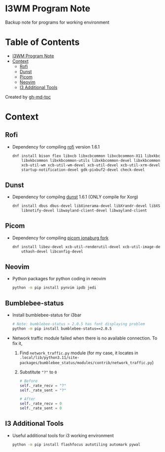 # I3WM Program Note
Backup note for programs for working environment

Table of Contents
=================

* [I3WM Program Note](#i3wm-program-note)
* [Context](#context)
   * [Rofi](#rofi)
   * [Dunst](#dunst)
   * [Picom](#picom)
   * [Neovim](#neovim)
   * [I3 Additional Tools](#i3-additional-tools)

Created by [gh-md-toc](https://github.com/ekalinin/github-markdown-toc)

# Context

## Rofi
- Dependency for compiling [rofi](https://github.com/davatorium/rofi) version 1.6.1

    ```sh
    dnf install bison flex libxcb libxcbcommon libxcbcommon-X11 libxkbcommon-x11 \
        libxkbcommon libxkbcommon-utils libxkbcommon-devel libxkbcommon-x11-devel \
        xcb-util-wm xcb-util-wm-devel xcb-util-devel xcb-util-xrm-devel pango-devel \
        startup-notification-devel gdk-pixbuf2-devel check-devel
    ```

## Dunst
- Dependency for compilng [dunst](https://github.com/davatorium/rofi) 1.6.1 (ONLY compile for Xorg)

    ```sh
    dnf install dbus dbus-devel libXinerama-devel libXrandr-devel libXScrnSaver-devel \
        libnotify-devel libwayland-client-devel libwayland-client
    ```

## Picom
- Dependency for compiling [picom jonaburg fork](https://github.com/jonaburg/picom)

    ```sh
    dnf install libev-devel xcb-util-renderutil-devel xcb-util-image-devel.x86_64 \
        uthash-devel libconfig-devel
    ```

## Neovim
- Python packages for python coding in neovim

    ```sh
    python -m pip install pynvim ipdb jedi
    ```

## Bumblebee-status
- Install bumblebee-status for i3bar
    ```sh
    # Note: bumblebee-status > 2.0.5 has font displaying problem
    python -m pip install bumblebee-status==2.0.5
    ```
- Network traffic module failed when there is no available connection. To fix it,
    1. Find `network_traffic.py` module (for my case, it locates in `.local/lib/python3.11/site-packages/bumblebee_status/modules/contrib/network_traffic.py`)
    2. Substitute `"?"`  to `0`

        ```python
        # Before
        self._rate_recv = "?"
        self._rate_sent = "?"

        # After
        self._rate_recv = 0
        self._rate_sent = 0
        ```

## I3 Additional Tools
- Useful additional tools for i3 working environment

    ```sh
    python -m pip install flashfocus autotiling automark pywal
    ```
